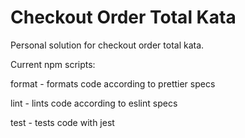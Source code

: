 # Checkout Order Total Kata

Personal solution for checkout order total kata.

Current npm scripts:

format - formats code according to prettier specs

lint - lints code according to eslint specs

test - tests code with jest